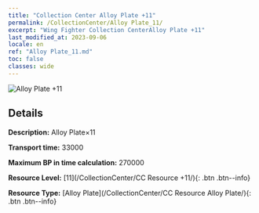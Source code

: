 ```yaml
---
title: "Collection Center Alloy Plate +11"
permalink: /CollectionCenter/Alloy Plate_11/
excerpt: "Wing Fighter Collection CenterAlloy Plate +11"
last_modified_at: 2023-09-06
locale: en
ref: "Alloy Plate_11.md"
toc: false
classes: wide
---
```



![Alloy Plate +11](/images/cc/CC_Alloy_Plate_6.png)

## Details

  **Description:** Alloy Plate×11

  **Transport time:** 33000

  **Maximum BP in time calculation:** 270000

  **Resource Level:** [11](/CollectionCenter/CC Resource +11/){: .btn .btn--info}

  **Resource Type:** [Alloy Plate](/CollectionCenter/CC Resource Alloy Plate/){: .btn .btn--info}

